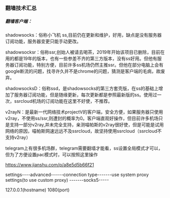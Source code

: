 ### 翻墙技术汇总

##### 翻墙客户端：

shadowsocks：俗称小飞机 ss,目前仍在更新和维护，好用，缺点是没有服务器订阅功能，服务器变更只能手动更改。



shadowsocksr：俗称ssr,创始人被请去喝茶，2019年开始该项目已删除，目前在用的都是19年的版本，也有一些参差不齐的第三方版本，没有ss好用。但他有服务器订阅功能，特别方便，目前许多ss机场仍然主推ssr。但他在部分电脑上会有google断流的问题，找寻许久并不是chrome的问题，猜测是客户端的毛病，故废弃。



shadowsocksD：俗称ssd，是shadowsocks的第三方套壳版，在ss的基础上增加了服务器订阅功能，但是随缘更新，每次更新都是参照最新版的ss。使用过一次，ssrcloud机场的订阅功能在这里不好使，不推荐。



v2rayN：是最新一代网络技术projectV的客户端，安全方便，如果服务器只使用v2ray，不使用ss/ssr,则遭封的概率为0。客户端直观好操作，但目前许多机场只是支持一部分v2ray,并未完全支持，亲测喵帕斯的v2ray很好使，但是可能是试用网络的原因，喵帕斯网速远远不及ssrcloud，故坚持使用ssrcloud（ssrcloud不支持v2ray）



telegram上有很多机场群，telegram需要翻墙才能看，ss设置全局模式才可以，但为了方便设置pac模式时，可以按照这里操作

https://www.jianshu.com/p/a8e5d5b66f21

settings----advanced------connection type-------use system proxy settings(to use custom proxy) -------socks5-----

127.0.0.1(hostname)   1080(port)
